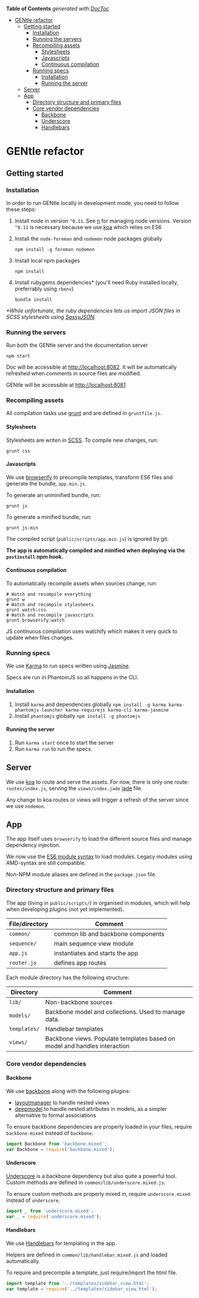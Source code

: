 <!-- START doctoc generated TOC please keep comment here to allow auto update -->
<!-- DON'T EDIT THIS SECTION, INSTEAD RE-RUN doctoc TO UPDATE -->
**Table of Contents**  *generated with [DocToc](https://github.com/thlorenz/doctoc)*

- [GENtle refactor](#gentle-refactor)
  - [Getting started](#getting-started)
    - [Installation](#installation)
    - [Running the servers](#running-the-servers)
    - [Recompiling assets](#recompiling-assets)
      - [Stylesheets](#stylesheets)
      - [Javascripts](#javascripts)
      - [Continuous compilation](#continuous-compilation)
    - [Running specs](#running-specs)
      - [Installation](#installation-1)
      - [Running the server](#running-the-server)
  - [Server](#server)
  - [App](#app)
    - [Directory structure and primary files](#directory-structure-and-primary-files)
    - [Core vendor dependencies](#core-vendor-dependencies)
      - [Backbone](#backbone)
      - [Underscore](#underscore)
      - [Handlebars](#handlebars)

<!-- END doctoc generated TOC please keep comment here to allow auto update -->

# GENtle refactor

## Getting started

### Installation

In order to run GENtle locally in development mode, you need to follow these
steps:

1. Install node in version `^0.11`. See [n](https://github.com/visionmedia/n)
  for managing node versions. Version `^0.11` is necessary because we use
  [koa](koajs.com) which relies on ES6
1. Install the `node-foreman` and `nodemon` node packages globally

    ```shell
    npm install -g foreman nodemon
    ```

1. Install local npm packages

    ```shell
    npm install
    ```

1. Install rubygems dependencies* (you'll need Ruby installed locally,
preferrably using `rbenv`)

    ```shell
    bundle install
    ```

_*While unfortunate, the ruby dependencies lets us import JSON files in SCSS
stylesheets using [SassyJSON](https://github.com/HugoGiraudel/SassyJSON)._


### Running the servers

Run both the GENtle server and the documentation server

```shell
npm start
```

Doc will be accessible at [http://localhost:8082](http://localhost:8082). It
will be automatically refreshed when comments in source files are modified.

GENtle will be accessible at [http://localhost:8081](http://localhost:8081)

### Recompiling assets

All compilation tasks use [grunt](http://gruntjs.com) and are defined in
`gruntfile.js`.

#### Stylesheets

Stylesheets are writen in [SCSS](http://sass-lang.com). To compile new changes,
run:

```shell
grunt css
```

#### Javascripts

We use [browserify](https://github.com/substack/node-browserify) to precompile
templates, transform ES6 files and generate the bundle, `app.min.js`.

To generate an unminified bundle, run:

```shell
grunt js
```

To generate a minified bundle, run:

```shell
grunt js:min
```

The compiled script (`public/scripts/app.min.js`) is ignored by git.

__The app is automatically compiled and minified when deploying via the `postinstall` npm hook.__

#### Continuous compilation

To automatically recompile assets when sources change, run:

```shell
# Watch and recompile everything
grunt w
# Watch and recompile stylesheets
grunt watch:css
# Watch and recompile javascripts
grunt browserify:watch
```

JS continuous compilation uses watchify which makes it very quick to update when
files changes.

### Running specs

We use [Karma](https://karma-runner.github.io) to run specs written using
[Jasmine](https://jasmine.github.io/2.0/introduction.html).

Specs are run in PhantomJS so all happens in the CLI.

#### Installation

1. Install `karma` and dependencies globally `npm install -g karma karma-phantomjs-launcher karma-requirejs karma-cli karma-jasmine`
2. Install `phantomjs` globally `npm install -g phantomjs`

#### Running the server

1. Run `karma start` once to start the server
2. Run `karma run` to run the specs.

## Server

We use [koa](koajs.com) to route and serve the assets. For now, there is only
one route: `routes/index.js`, serving the `views/index.jade` [jade](http://jade-lang.com)
file.

Any change to koa routes or views will trigger a refresh of the server
since we use `nodemon`.


## App

The app itself uses `browserify` to load the different
source files and manage dependency injection.

We now use the [ES6 module syntax](http://24ways.org/2014/javascript-modules-the-es6-way/) to load modules.
Legacy modules using AMD-syntax are still compatible.

Non-NPM module aliases are defined in the `package.json` file.

### Directory structure and primary files

The app (living in `public/scripts/`) in organised in modules, which will help when developing plugins (not
yet implemented).

| File/directory      | Comment                                       |
| ---                 | ---                                           |
| `common/`           | common lib and backbone components            |
| `sequence/`         | main sequence view module                     |
| `app.js`            | instantiates and starts the app               |
| `router.js`         | defines app routes                            |


Each module directory has the following structure:

| Directory    | Comment                                                                   |
| ---          | ---                                                                       |
| `lib/`       | Non-backbone sources                                                      |
| `models/`    | Backbone model and collections. Used to manage data.                      |
| `templates/` | Handlebar templates                                                       |
| `views/`     | Backbone views. Populate templates based on model and handles interaction |

### Core vendor dependencies

#### Backbone

We use [backbone](http://backbonejs.org) along with the following plugins:

* [layoutmanager](http://layoutmanager.org) to handle nested views
* [deepmodel](https://github.com/powmedia/backbone-deep-model) to handle nested
  attributes in models, as a simpler alternative to formal associations

To ensure backbone dependencies are properly loaded in your files, require
`backbone.mixed` instead of `backbone`.

```js
import Backbone from 'backbone.mixed';
var Backbone = require('backbone.mixed');
```

#### Underscore

[Underscore](http://underscorejs.org) is a backbone dependency but also
quite a powerful tool. Custom methods are defined in `common/lib/underscore.mixed.js`.

To ensure custom methods are properly mixed in, require `underscore.mixed` instead
of `underscore`.

```js
import _ from 'underscore.mixed';
var _ = require('underscore.mixed');
```

#### Handlebars

We use [Handlebars](http://handlebarsjs.com) for templating in the app.

Helpers are defined in `common/lib/handlebar.mixed.js` and loaded automatically.

To require and precompile a template, just require/import the html file.

```js
import template from '../templates/sidebar_view.html';
var template = require('../templates/sidebar_view.html');
```









